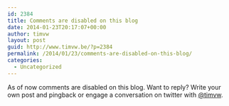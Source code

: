 ```yaml
---
id: 2384
title: Comments are disabled on this blog
date: 2014-01-23T20:17:07+00:00
author: timvw
layout: post
guid: http://www.timvw.be/?p=2384
permalink: /2014/01/23/comments-are-disabled-on-this-blog/
categories:
  - Uncategorized
---
```

As of now comments are disabled on this blog. Want to reply? Write your own post and pingback or engage a conversation on twitter with [@timvw](https://twitter.com/timvw).